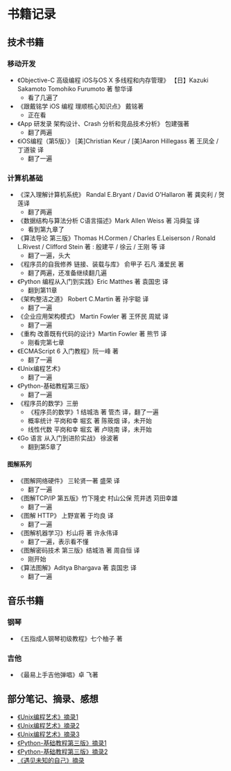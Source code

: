 # 书籍记录

## 技术书籍

### 移动开发
- 《Objective-C 高级编程 iOS与OS X 多线程和内存管理》 【日】Kazuki Sakamoto Tomohiko Furumoto 著 黎华译
    - 看了几遍了
- 《跟戴铭学 iOS 编程 理顺核心知识点》 戴铭著
    - 正在看
- 《App 研发录 架构设计、Crash 分析和竞品技术分析》 包建强著
    - 翻了两遍
- 《iOS编程（第5版）》 [美]Christian Keur / [美]Aaron Hillegass 著  王凤全 / 丁道骏 译
    - 翻了一遍

### 计算机基础
- 《深入理解计算机系统》 Randal E.Bryant / David O'Hallaron 著 龚奕利 / 贺莲译
    - 翻了两遍
- 《数据结构与算法分析 C语言描述》Mark Allen Weiss 著 冯舜玺 译
    - 看到第九章了
- 《算法导论 第三版》Thomas H.Cormen / Charles E.Leiserson / Ronald L.Rivest / Clifford Stein 著 : 殷建平 / 徐云 / 王刚 等 译
    - 翻了一遍，头大
- 《程序员的自我修养 链接、装载与库》 俞甲子 石凡 潘爱民 著
    - 翻了两遍，还准备继续翻几遍
- 《Python 编程从入门到实践》Eric Matthes 著 袁国忠 译
    - 翻到第11章
- 《架构整洁之道》 Robert C.Martin 著 孙宇聪 译
    - 翻了一遍
- 《企业应用架构模式》 Martin Fowler 著 王怀民 周斌 译
    - 翻了一遍
- 《重构 改善既有代码的设计》Martin Fowler 著 熊节 译
    - 刚看完第七章
- 《ECMAScript 6 入门教程》阮一峰 著
    - 翻了一遍
- 《Unix编程艺术》
    - 翻了一遍
- 《Python-基础教程第三版》
    - 翻了一遍
- 《程序员的数学》三册
    - 《程序员的数学》1 结城浩 著 管杰 译，翻了一遍
    - 概率统计 平岗和幸 堀玄 著 陈筱烟 译，未开始
    - 线性代数 平岗和幸 堀玄 著 卢晓南 译，未开始
- 《Go 语言 从入门到进阶实战》 徐波著
    - 翻到第5章了
#### 图解系列
- 《图解网络硬件》 三轮贤一著 盛荣 译
    - 翻了一遍
- 《图解TCP/IP 第五版》竹下隆史 村山公保 荒井透 苅田幸雄
    - 翻了一遍
- 《图解 HTTP》 上野宣著 于均良 译
    - 翻了一遍
- 《图解机器学习》杉山将 著 许永伟译
    - 翻了一遍，表示看不懂
- 《图解密码技术 第三版》结城浩 著 周自恒 译
    - 刚开始
- 《算法图解》Aditya Bhargava 著 袁国忠 译
    - 翻了一遍


## 音乐书籍

### 钢琴
- 《五指成人钢琴初级教程》七个柚子 著

### 吉他
- 《最易上手吉他弹唱》卓 飞著



## 部分笔记、摘录、感想
- [《Unix编程艺术》摘录1](./articles/2019-01-15-《Unix编程艺术》摘录Part1.md)
- [《Unix编程艺术》摘录2](./articles/2019-01-20-《Unix编程艺术》摘录Part2.md)
- [《Unix编程艺术》摘录3](./articles/2019-01-31-《Unix编程艺术》摘录Part3.md)
- [《Python-基础教程第三版》摘录1](./articles/2019-02-19-《Python-基础教程第三版》摘录Part1.md)
- [《Python-基础教程第三版》摘录2](./articles/2019-04-04-《Python-基础教程第三版》摘录Part2.md)
- [《遇见未知的自己》摘录](./articles/2017-3-17-读《遇见未知的自己》摘录.md)